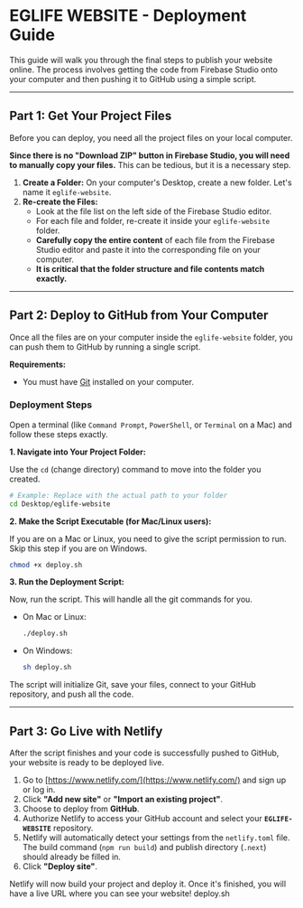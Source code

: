 # EGLIFE WEBSITE - Deployment Guide

This guide will walk you through the final steps to publish your website online. The process involves getting the code from Firebase Studio onto your computer and then pushing it to GitHub using a simple script.

---

## **Part 1: Get Your Project Files**

Before you can deploy, you need all the project files on your local computer.

**Since there is no "Download ZIP" button in Firebase Studio, you will need to manually copy your files.** This can be tedious, but it is a necessary step.

1.  **Create a Folder:** On your computer's Desktop, create a new folder. Let's name it `eglife-website`.
2.  **Re-create the Files:**
    *   Look at the file list on the left side of the Firebase Studio editor.
    *   For each file and folder, re-create it inside your `eglife-website` folder.
    *   **Carefully copy the entire content** of each file from the Firebase Studio editor and paste it into the corresponding file on your computer.
    *   **It is critical that the folder structure and file contents match exactly.**

---

## **Part 2: Deploy to GitHub from Your Computer**

Once all the files are on your computer inside the `eglife-website` folder, you can push them to GitHub by running a single script.

**Requirements:**
*   You must have [Git](https://git-scm.com/downloads) installed on your computer.

### Deployment Steps

Open a terminal (like `Command Prompt`, `PowerShell`, or `Terminal` on a Mac) and follow these steps exactly.

**1. Navigate into Your Project Folder:**

Use the `cd` (change directory) command to move into the folder you created.

```bash
# Example: Replace with the actual path to your folder
cd Desktop/eglife-website
```

**2. Make the Script Executable (for Mac/Linux users):**

If you are on a Mac or Linux, you need to give the script permission to run. Skip this step if you are on Windows.

```bash
chmod +x deploy.sh
```

**3. Run the Deployment Script:**

Now, run the script. This will handle all the git commands for you.

*   On Mac or Linux:
    ```bash
    ./deploy.sh
    ```
*   On Windows:
    ```bash
    sh deploy.sh
    ```

The script will initialize Git, save your files, connect to your GitHub repository, and push all the code.

---

## **Part 3: Go Live with Netlify**

After the script finishes and your code is successfully pushed to GitHub, your website is ready to be deployed live.

1.  Go to [https://www.netlify.com/](https://www.netlify.com/) and sign up or log in.
2.  Click **"Add new site"** or **"Import an existing project"**.
3.  Choose to deploy from **GitHub**.
4.  Authorize Netlify to access your GitHub account and select your **`EGLIFE-WEBSITE`** repository.
5.  Netlify will automatically detect your settings from the `netlify.toml` file. The build command (`npm run build`) and publish directory (`.next`) should already be filled in.
6.  Click **"Deploy site"**.

Netlify will now build your project and deploy it. Once it's finished, you will have a live URL where you can see your website!
deploy.sh
